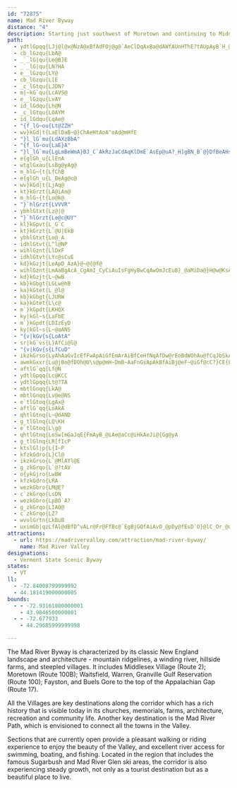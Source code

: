 ```yaml
---
id: "72875"
name: Mad River Byway
distance: "4"
description: Starting just southwest of Moretown and continuing to Middlesex in Vermont, Mad River Byway provides a distinct New England experience.  Passing through quaint villages, natural attractions, and agriculture, the byway follows its namesake, the Mad River.
path:
  - ydtlGpqq{LJj@l@x@NzA@xBfAdFOj@g@`AeClDqAxBa@dAWfAUnHThE?tAUpAyB`H_@hCCpCV|OnBzNRdCNjOWpIH`BhAtF?v@Ep@cEpUIfAEdEUzAsAdE_@r@}@`@iDb@y@l@c@|@u@|BoBxI@nGEv@oAnMOfASh@iBlC_@~@mAtE_@r@_A|@}CtBmB~B_@~@_AzDu@xAa@f@uAjAyDpB_Ax@Y`@m@`Ck@`J]vAk@fAgBjBmGxEcBfByD~EsGnFuFxDeMlEwErBkBlAy@p@m@l@e@~@Ux@Q`HK`A}BxJQ~ADxBnAxEh@zDBx@JzI[lFDdARl@^^jBRh@f@X~BvBdF~ArFTnABj@IxET~GBhBEl@g@bCe@hAe@Vo@SSgAUwDSsAy@oBSyA[i@sA\gBfA{AjBo@fAcA`Do@jFi@fJs@fFb@`D]rBLr@NRXHbCs@ZE\FTRNXE~@SXsADo@XyAdBi@fAiCrJ_D|Ok@jAw@`A_HpG{At@qBRa@d@k@fAG\?`ALd@
  - cb_lGzqu{LbA@
  - _`_lG|qu{Le@B]E
  - _`_lG|qu{LN?HA
  - e__lGzqu{LY@
  - cb_lGzqu{L[E
  - _c_lGtqu{LJDN?
  - m|~kG`qu{LcAVS@
  - e__lGzqu{LvAY
  - id_lGdqu{Lh@N
  - _c_lGtqu{LOAYM
  - id_lGdqu{LqAe@
  - "{f_lG~ou{Lt@ZZH"
  - wv}kGd|t{LaElDaB~@}ChAeHtAoA^oAd@mHfE
  - "}l_lG`mu{LdAXzBbA"
  - "{f_lG~ou{LaE}A"
  - "}l_lG`mu{LgLmBeWmA}BJ_C`AkRzJaCdAqKlDmE`AsEp@uA?_H]gBN_B`@}DfBeAHsAQmGmC_KgGeBy@yBs@aCYoGEaDeAu@MaHLyD]mCa@oAYcBm@mOsEyHsBiCg@gEe@wECoTdA}BK"
  - e{glGh_u{LlEnA
  - wtglGxau{LsBg@yAg@
  - m_hlG~{t{LfChB
  - e{glGh_u{L_BeAg@c@
  - wv}kGd|t{LjAq@
  - kt}kGrzt{LA@iAn@
  - m_hlG~{t{Lo@k@
  - "}`hlGrzt{LVVVR"
  - ybhlGtxt{Lz@|@
  - "}`hlGrzt{Le@c@UY"
  - kl}kGpvt{L_G`C
  - kt}kGrzt{L`@U|EkB
  - ybhlGtxt{Lo@_A
  - idhlGtvt{L^l@NP
  - wihlGznt{LlDxF
  - idhlGtvt{LYc@sCuE
  - kd}kGzjt{LeApD_AzA}@~@{@f@
  - wihlGznt{LmAaBgAcA_CgAmI_CyCiAuIsFgHyBwCqAwOmJcEuB}_@aMiDa@}H@w@KsAe@u@aAoD{GmByCcFsFm@YyDsAmB_@{KqAoA_@}AaAyCaCuBiAkQ}GiBi@eDm@yA{@cDqCcAi@gF}AgEyAeAQiA?}GXgBGaAYo_@{QkGcBiAOeABiJn@g_@fIeGbCeD`CcB~AmEhFgA~A
  - kd}kGzjt{L~@wB
  - kb}kGbgt{LGLw@hB
  - ka}kGtet{L_@l@
  - kb}kGbgt{LJURW
  - ka}kGtet{L\c@
  - m`}kGpdt{LKHQX
  - ky|kGl~s{LaFbE
  - m`}kGpdt{LDIzEyD
  - ky|kGl~s{L~@aANS
  - "{v|kGv{s{LoAtA"
  - sr|kG`vs{L}AfCi@l@
  - "{v|kGv{s{LfCuD"
  - ikzkGrso{LyAhAaGvIcEfFwApAiGfEmArAiBfCeHfNqAfDw@rEoBdWOhAu@fCqJbSkA~CuAbGu@hB
  - awmkGxxr{Lu@jBo@fDOh@U\s@p@mH~DmB~AaFnGsApAkBfAiBj@eF~@iGf@cC?}CE{LeAoCGmCLoHv@gPrDsA?wAo@eA{AQu@SuBJiJUyAc@_AoAaA_BWaKu@iNgCsBU}@HmAd@_CtBiBxBiB~Ea@h@y@h@{FrB_B^mCJy@IiBe@mBcAyFcFoE{Cq@w@o@iAeGuQ{DaIc@qBEeAPiFEkAKy@YaAyBsEyAeGs@uAyAeCi@mAo@eCY{DUeAc@_Au@s@u@Y{@EcGf@mCAaBSiI_DsAWyDSw@U_FwDcB{@yBq@sBQaLYmC\cAd@y@@kL~ByERyDKgEm@mDgA{H}CsKiF
  - aftlG`qq{Lf@N
  - ydtlGpqq{Lc@KCC
  - ydtlGpqq{Lt@?TA
  - mbtlGnqq{LkA@
  - mbtlGnqq{Lv@e@NS
  - e`tlGtoq{LgAx@
  - aftlG`qq{LoAkA
  - qhtlGtnq{L~@dAND
  - g_tlGlnq{LQ\KH
  - e`tlGtoq{L\g@
  - qhtlGtnq{LoSw[mGaJqE{FmAyB_@iAe@aCc@iHkAeJi@{Gg@yA
  - g_tlGlnq{LR[fIcP
  - ktslGl|p{L{I~P
  - kfzkGdro{L}Cl@
  - ikzkGrso{L`@MlAYl@E
  - g_zkGrqo{L`@?tAV
  - o{ykGjro{LwBW
  - kfzkGdro{LRA
  - wezkGbro{LM@E?
  - c`zkGrqo{LsDN
  - wezkGbro{LpBO`A?
  - g_zkGrqo{LIAQ@
  - c`zkGrqo{LZ?
  - wvulGrtn{LkBuB
  - uximGb|qzLfAl@dBfD^vALr@Fr@FfBc@`EgBjGQfAiAvO_@pDy@fEsD`O}@lC_Or_@u@dCm@rEGrC@fANlCRdAx@dCtAhB|@n@~@^fALdA?dAQxL_G`A_@jCi@nCKhADdALfCp@bA^~AdAlAfA~AfBhBfD|@|Bx@`Dn@rFNfFO|Hc@xCoAjFoNp^yAtEcArEyCtQi@zDSrCK`GJdERrCZ~Bv@zDt@~B|@rBpPz]r@hAhAxAvAlAtBdAtJtBtBv@vBrAtB~B|@nAnAfCx@dCvDnNxBxFvBxDfCnC`CvAbBl@t\dKxB`@tOlAlTdC`J~Br@X`Ax@|@rAh@lAr@lDTpCNt@j@jAvAv@hBb@~Ex@r@VpExChAxAj@lBV`CGxEFvAXnAn@jAn@p@h@N~APrA@rDpDdLdErCtA~@|@n@bAhApD\l@d@PbEX`A^dB~ApLtOd@x@R~@GfEVrAXt@xB|Cb@nBNdBC|@e@nBO`A?x@HhAV`AbAlAVp@t@jEx@pDd@nBh@hAh@j@r@^fFrApAPrA?~FSjCCfAJnA\dCrA|@z@hAxArE`JtFlIxE~EhBfA|EnB`GjBdK~DhAl@vQtQfHtI`CjBbClAlBf@tANrG@lALt@VhO|HvJ~CnJjD~AdApAlA`AzAhAdCfErLrAvCfB|BbHfFhBzBxAvC~AbF|A`Gn@hDzAhJ|@`ChArBnMnOpIzM~ExGzDxE|GlHxo@po@pC~C
attractions:
  - url: https://madrivervalley.com/attraction/mad-river-byway/
    name: Mad River Valley
designations:
  - Vermont State Scenic Byway
states:
  - VT
ll:
  - -72.84008799999992
  - 44.181419000000005
bounds:
  - - -72.93161800000001
    - 43.9846500000001
  - - -72.677933
    - 44.29685999999998

---
```


The Mad River Byway is characterized by its classic New England landscape and architecture - mountain ridgelines, a winding river, hillside farms, and steepled villages. It includes Middlesex Village (Route 2); Moretown (Route 100B); Waitsfield, Warren, Granville Gulf Reservation (Route 100); Fayston, and Buels Gore to the top of the Appalachian Gap (Route 17).

All the Villages are key destinations along the corridor which has a rich history that is visible today in its churches, memorials, farms, architecture, recreation and community life. Another key destination is the Mad River Path, which is envisioned to connect all the towns in the Valley.

Sections that are currently open provide a pleasant walking or riding experience to enjoy the beauty of the Valley, and excellent river access for swimming, boating, and fishing.  Located in the region that includes the famous Sugarbush and Mad River Glen ski areas, the corridor is also experiencing steady growth, not only as a tourist destination but as a beautiful place to live.
